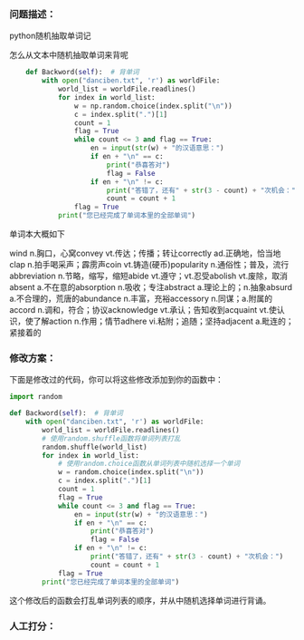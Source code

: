 ### 问题描述：
<p>python随机抽取单词记</p>
怎么从文本中随机抽取单词来背呢

```python
    def Backword(self):  # 背单词
        with open("danciben.txt", 'r') as worldFile:
            world_list = worldFile.readlines()
            for index in world_list:
                w = np.random.choice(index.split("\n"))
                c = index.split(".")[1]
                count = 1
                flag = True
                while count <= 3 and flag == True:
                    en = input(str(w) + "的汉语意思：")
                    if en + "\n" == c:
                        print("恭喜答对")
                        flag = False
                    if en + "\n" != c:
                        print("答错了，还有" + str(3 - count) + "次机会：")
                        count = count + 1
                flag = True
            print("您已经完成了单词本里的全部单词")


```
单词本大概如下

wind n.胸口，心窝convey vt.传达；传播；转让correctly ad.正确地，恰当地clap n.拍手喝采声；霹雳声coin vt.铸造(硬币)popularity n.通俗性；普及，流行abbreviation n.节略，缩写，缩短abide vt.遵守；vt.忍受abolish vt.废除，取消absent a.不在意的absorption n.吸收；专注abstract a.理论上的；n.抽象absurd a.不合理的，荒唐的abundance n.丰富，充裕accessory n.同谋；a.附属的accord n.调和，符合；协议acknowledge vt.承认；告知收到acquaint vt.使认识，使了解action n.作用；情节adhere vi.粘附；追随；坚持adjacent a.毗连的；紧接着的
 
### 修改方案：
下面是修改过的代码，你可以将这些修改添加到你的函数中：

```python
import random

def Backword(self):  # 背单词
    with open("danciben.txt", 'r') as worldFile:
        world_list = worldFile.readlines()
        # 使用random.shuffle函数将单词列表打乱
        random.shuffle(world_list)
        for index in world_list:
            # 使用random.choice函数从单词列表中随机选择一个单词
            w = random.choice(index.split("\n"))
            c = index.split(".")[1]
            count = 1
            flag = True
            while count <= 3 and flag == True:
                en = input(str(w) + "的汉语意思：")
                if en + "\n" == c:
                    print("恭喜答对")
                    flag = False
                if en + "\n" != c:
                    print("答错了，还有" + str(3 - count) + "次机会：")
                    count = count + 1
            flag = True
        print("您已经完成了单词本里的全部单词")

```
这个修改后的函数会打乱单词列表的顺序，并从中随机选择单词进行背诵。

### 人工打分：
